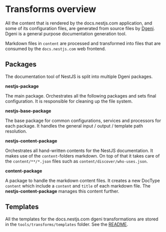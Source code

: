 # Transforms overview

All the content that is rendered by the docs.nestjs.com application, and some of its
configuration files, are generated from source files by [Dgeni](https://github.com/angular/dgeni).
Dgeni is a general purpose documentation generation tool.

Markdown files in `content` are processed and transformed
into files that are consumed by the `docs.nestjs.com` web frontend.

## Packages

The documentation tool of NestJS is split into multiple Dgeni packages.

**nestjs-package**

The main package. Orchestrates all the following packages and sets
final configuration. It is responsible for cleaning up the file system.

**nestjs-base-package**

The base package for common configurations, services and processors for
each package. It handles the general input / output / template path resolution.

**nestjs-content-package**

Orchestrates all hand-written contents for the NestJS documentation.
It makes use of the `content`-folders markdown. On top of that
it takes care of the `content/**/*.json` files such as `content/discover/who-uses.json`.

**content-package**

A package to handle the markdown content files. It creates a new DocType `content`
which include a `content` and `title` of each markdown file.
The **nestjs-content-package** manages this content further.

## Templates

All the templates for the docs.nestjs.com dgeni transformations are stored in the `tools/transforms/templates`
folder. See the [README](./templates/README.md).
